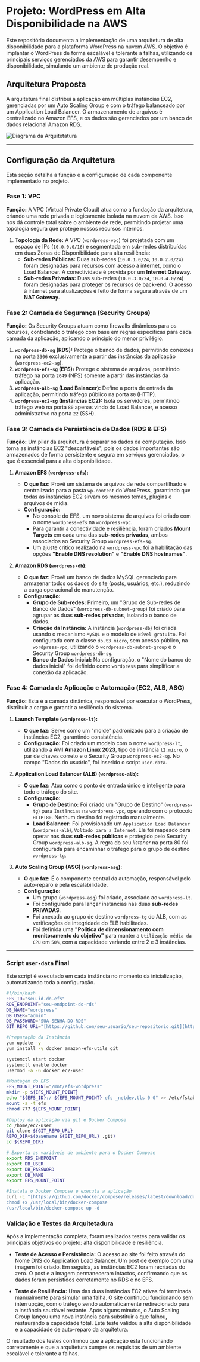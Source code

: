 # Projeto: WordPress em Alta Disponibilidade na AWS

Este repositório documenta a implementação de uma arquitetura de alta disponibilidade para a plataforma WordPress na nuvem AWS. O objetivo é implantar o WordPress de forma escalável e tolerante a falhas, utilizando os principais serviços gerenciados da AWS para garantir desempenho e disponibilidade, simulando um ambiente de produção real.

## Arquitetura Proposta

A arquitetura final distribui a aplicação em múltiplas instâncias EC2, gerenciadas por um Auto Scaling Group e com o tráfego balanceado por um Application Load Balancer. O armazenamento de arquivos é centralizado no Amazon EFS, e os dados são gerenciados por um banco de dados relacional Amazon RDS.

![Diagrama da Arquitetatura](imagens/Diagrama-WordPress.png)

---

## Configuração da Arquitetura

Esta seção detalha a função e a configuração de cada componente implementado no projeto.

### Fase 1: VPC

**Função:** A VPC (Virtual Private Cloud) atua como a fundação da arquitetura, criando uma rede privada e logicamente isolada na nuvem da AWS. Isso nos dá controle total sobre o ambiente de rede, permitindo projetar uma topologia segura que protege nossos recursos internos.

1.  **Topologia da Rede:** A VPC (`wordpress-vpc`) foi projetada com um espaço de IPs (`10.0.0.0/16`) e segmentada em sub-redes distribuídas em duas Zonas de Disponibilidade para alta resiliência:
    * **Sub-redes Públicas:** Duas sub-redes (`10.0.1.0/24`, `10.0.2.0/24`) foram designadas para recursos com acesso à internet, como o Load Balancer. A conectividade é provida por um **Internet Gateway**.
    * **Sub-redes Privadas:** Duas sub-redes (`10.0.3.0/24`, `10.0.4.0/24`) foram designadas para proteger os recursos de back-end. O acesso à internet para atualizações é feito de forma segura através de um **NAT Gateway**.

### Fase 2: Camada de Segurança (Security Groups)

**Função:** Os Security Groups atuam como firewalls dinâmicos para os recursos, controlando o tráfego com base em regras específicas para cada camada da aplicação, aplicando o princípio do menor privilégio.

1.  **`wordpress-db-sg` (RDS):** Protege o banco de dados, permitindo conexões na porta `3306` exclusivamente a partir das instâncias da aplicação (`wordpress-ec2-sg`).
2.  **`wordpress-efs-sg` (EFS):** Protege o sistema de arquivos, permitindo tráfego na porta `2049` (NFS) somente a partir das instâncias da aplicação.
3.  **`wordpress-alb-sg` (Load Balancer):** Define a porta de entrada da aplicação, permitindo tráfego público na porta `80` (HTTP).
4.  **`wordpress-ec2-sg` (Instâncias EC2):** Isola os servidores, permitindo tráfego web na porta `80` apenas vindo do Load Balancer, e acesso administrativo na porta `22` (SSH).

### Fase 3: Camada de Persistência de Dados (RDS & EFS)

**Função:** Um pilar da arquitetura é separar os dados da computação. Isso torna as instâncias EC2 "descartáveis", pois os dados importantes são armazenados de forma persistente e segura em serviços gerenciados, o que é essencial para a alta disponibilidade.

1.  **Amazon EFS (`wordpress-efs`):**
    * **O que faz:** Provê um sistema de arquivos de rede compartilhado e centralizado para a pasta `wp-content` do WordPress, garantindo que todas as instâncias EC2 sirvam os mesmos temas, plugins e arquivos de mídia.
    * **Configuração:**
        * No console do EFS, um novo sistema de arquivos foi criado com o nome `wordpress-efs` na `wordpress-vpc`.
        * Para garantir a conectividade e resiliência, foram criados **Mount Targets** em cada uma das **sub-redes privadas**, ambos associados ao Security Group `wordpress-efs-sg`.
        * Um ajuste crítico realizado na `wordpress-vpc` foi a habilitação das opções **"Enable DNS resolution"** e **"Enable DNS hostnames"**.

2.  **Amazon RDS (`wordpress-db`):**
    * **O que faz:** Provê um banco de dados MySQL gerenciado para armazenar todos os dados do site (posts, usuários, etc.), reduzindo a carga operacional de manutenção.
    * **Configuração:**
        * **Grupo de Sub-redes:** Primeiro, um "Grupo de Sub-redes de Banco de Dados" (`wordpress-db-subnet-group`) foi criado para agrupar as duas **sub-redes privadas**, isolando o banco de dados.
        * **Criação da Instância:** A instância (`wordpress-db`) foi criada usando o mecanismo `MySQL` e o modelo de `Nível gratuito`. Foi configurada com a classe `db.t3.micro`, sem acesso público, na `wordpress-vpc`, utilizando o `wordpress-db-subnet-group` e o Security Group `wordpress-db-sg`.
        * **Banco de Dados Inicial:** Na configuração, o "Nome do banco de dados inicial" foi definido como `wordpress` para simplificar a conexão da aplicação.

### Fase 4: Camada de Aplicação e Automação (EC2, ALB, ASG)

**Função:** Esta é a camada dinâmica, responsável por executar o WordPress, distribuir a carga e garantir a resiliência do sistema.

1.  **Launch Template (`wordpress-lt`):**
    * **O que faz:** Serve como um "molde" padronizado para a criação de instâncias EC2, garantindo consistência.
    * **Configuração:** Foi criado um modelo com o nome `wordpress-lt`, utilizando a AMI **Amazon Linux 2023**, tipo de instância `t2.micro`, o par de chaves correto e o Security Group `wordpress-ec2-sg`. No campo "Dados do usuário", foi inserido o script `user-data`.

2.  **Application Load Balancer (ALB) (`wordpress-alb`):**
    * **O que faz:** Atua como o ponto de entrada único e inteligente para todo o tráfego do site.
    * **Configuração:**
        * **Grupo de Destino:** Foi criado um "Grupo de Destino" (`wordpress-tg`) para `Instâncias` na `wordpress-vpc`, operando com o protocolo `HTTP:80`. Nenhum destino foi registrado manualmente.
        * **Load Balancer:** Foi provisionado um `Application Load Balancer` (`wordpress-alb`), `Voltado para a Internet`. Ele foi mapeado para operar nas duas **sub-redes públicas** e protegido pelo Security Group `wordpress-alb-sg`. A regra do seu *listener* na porta 80 foi configurada para encaminhar o tráfego para o grupo de destino `wordpress-tg`.

3.  **Auto Scaling Group (ASG) (`wordpress-asg`):**
    * **O que faz:** É o componente central da automação, responsável pelo auto-reparo e pela escalabilidade.
    * **Configuração:**
        * Um grupo (`wordpress-asg`) foi criado, associado ao `wordpress-lt`.
        * Foi configurado para lançar instâncias nas duas **sub-redes PRIVADAS**.
        * Foi anexado ao grupo de destino `wordpress-tg` do ALB, com as verificações de integridade do ELB habilitadas.
        * Foi definida uma **"Política de dimensionamento com monitoramento do objetivo"** para manter a `Utilização média da CPU` em `50%`, com a capacidade variando entre 2 e 3 instâncias.

---
### Script `user-data` Final

Este script é executado em cada instância no momento da inicialização, automatizando toda a configuração.

```bash
#!/bin/bash
EFS_ID="seu-id-do-efs"
RDS_ENDPOINT="seu-endpoint-do-rds"
DB_NAME="wordpress"
DB_USER="admin"
DB_PASSWORD="SUA-SENHA-DO-RDS"
GIT_REPO_URL="[https://github.com/seu-usuario/seu-repositorio.git](https://github.com/seu-usuario/seu-repositorio.git)"

#Preparação da Instância
yum update -y
yum install -y docker amazon-efs-utils git

systemctl start docker
systemctl enable docker
usermod -a -G docker ec2-user

#Montagem do EFS
EFS_MOUNT_POINT="/mnt/efs-wordpress"
mkdir -p ${EFS_MOUNT_POINT}
echo "${EFS_ID}:/ ${EFS_MOUNT_POINT} efs _netdev,tls 0 0" >> /etc/fstab
mount -a -t efs
chmod 777 ${EFS_MOUNT_POINT}

#Deploy da aplicação via git e Docker Compose
cd /home/ec2-user
git clone ${GIT_REPO_URL}
REPO_DIR=$(basename ${GIT_REPO_URL} .git)
cd ${REPO_DIR}

# Exporta as variáveis de ambiente para o Docker Compose
export RDS_ENDPOINT
export DB_USER
export DB_PASSWORD
export DB_NAME
export EFS_MOUNT_POINT

#Instala o Docker Compose e executa a aplicação
curl -L "[https://github.com/docker/compose/releases/latest/download/docker-compose-$(uname](https://github.com/docker/compose/releases/latest/download/docker-compose-$(uname) -s)-$(uname -m)" -o /usr/local/bin/docker-compose
chmod +x /usr/local/bin/docker-compose
/usr/local/bin/docker-compose up -d
```

### Validação e Testes da Arquitetadura

Após a implementação completa, foram realizados testes para validar os principais objetivos do projeto: alta disponibilidade e resiliência.

* **Teste de Acesso e Persistência:** O acesso ao site foi feito através do Nome DNS do Application Load Balancer. Um post de exemplo com uma imagem foi criado. Em seguida, as instâncias EC2 foram recriadas do zero. O post e a imagem permaneceram intactos, confirmando que os dados foram persistidos corretamente no RDS e no EFS.

* **Teste de Resiliência:** Uma das duas instâncias EC2 ativas foi terminada manualmente para simular uma falha. O site continuou funcionando sem interrupção, com o tráfego sendo automaticamente redirecionado para a instância saudável restante. Após alguns minutos, o Auto Scaling Group lançou uma nova instância para substituir a que falhou, restaurando a capacidade total. Este teste validou a alta disponibilidade e a capacidade de auto-reparo da arquitetura.

O resultado dos testes confirmou que a aplicação está funcionando corretamente e que a arquitetura cumpre os requisitos de um ambiente escalável e tolerante a falhas.
